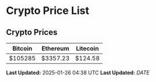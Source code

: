 # Crypto Price List

## Crypto Prices
| Bitcoin | Ethereum | Litecoin |
| ------- | -------- | -------- |
| $105285 | $3357.23 | $124.58 |
**Last Updated:** 2025-01-26 04:38 UTC
**Last Updated:** $DATE$
